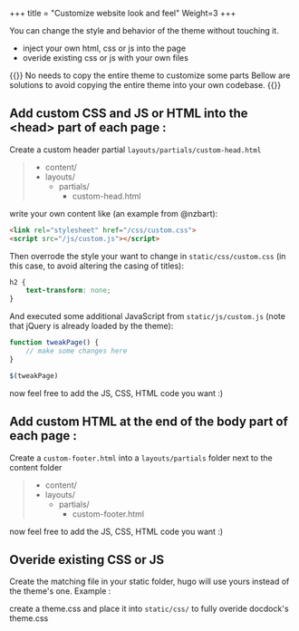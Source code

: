 +++
title = "Customize website look and feel"
Weight=3
+++

You can change the style and behavior of the theme without touching it.

* inject your own html,  css or js into the page
* overide existing css or js with your own files

{{<notice note >}}
No needs to copy the entire theme to customize some parts 
Bellow are solutions to avoid copying the entire theme into your own codebase.
{{</notice>}}

## Add custom CSS and JS or HTML into the \<head\> part of each page :

Create a custom header partial `layouts/partials/custom-head.html` 

> * content/
> * layouts/
>   * partials/
>      * custom-head.html

write your own content like (an example from @nzbart):
```html
<link rel="stylesheet" href="/css/custom.css">
<script src="/js/custom.js"></script>
```

Then overrode the style your want to change in `static/css/custom.css` (in this case, to avoid altering the casing of titles):
```css
h2 {
    text-transform: none;
}
```

And executed some additional JavaScript from `static/js/custom.js` (note that jQuery is already loaded by the theme):
```javascript
function tweakPage() {
    // make some changes here
}

$(tweakPage)
```


now feel free to add the JS, CSS, HTML code you want :)

## Add custom HTML at the end of the body part of each page :

Create a `custom-footer.html` into a `layouts/partials` folder next to the content folder

> * content/
> * layouts/
>   * partials/
>      * custom-footer.html

now feel free to add the JS, CSS, HTML code you want :)

## Overide existing CSS or JS

Create the matching file in your static folder, hugo will use yours instead of the theme's one.
Example : 

create a theme.css and place it into `static/css/` to fully overide docdock's theme.css
